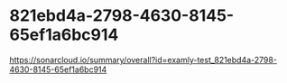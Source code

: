 # 821ebd4a-2798-4630-8145-65ef1a6bc914
https://sonarcloud.io/summary/overall?id=examly-test_821ebd4a-2798-4630-8145-65ef1a6bc914
